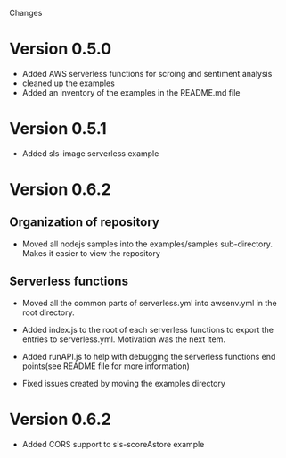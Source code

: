 Changes

# Version 0.5.0

 - Added AWS serverless functions for scroing and sentiment analysis
 - cleaned up the examples
 - Added an inventory of the examples in the README.md file


# Version 0.5.1

  - Added sls-image serverless example

# Version 0.6.2

## Organization of repository
- Moved all nodejs samples into the examples/samples sub-directory. Makes it easier to view the repository
 
## Serverless functions
- Moved all the common parts of serverless.yml into awsenv.yml in the root directory.
- Added index.js to the root of each serverless functions to export the entries to serverless.yml. Motivation was the next item.
- Added runAPI.js to help with debugging the serverless functions end points(see README file for more information)

- Fixed issues created by moving the examples directory

# Version 0.6.2
- Added CORS support to sls-scoreAstore example